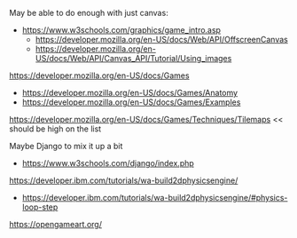 May be able to do enough with just canvas:
- https://www.w3schools.com/graphics/game_intro.asp
  -  https://developer.mozilla.org/en-US/docs/Web/API/OffscreenCanvas
  - https://developer.mozilla.org/en-US/docs/Web/API/Canvas_API/Tutorial/Using_images

https://developer.mozilla.org/en-US/docs/Games
- https://developer.mozilla.org/en-US/docs/Games/Anatomy
- https://developer.mozilla.org/en-US/docs/Games/Examples

https://developer.mozilla.org/en-US/docs/Games/Techniques/Tilemaps << should be high on the list

Maybe Django to mix it up a bit
- https://www.w3schools.com/django/index.php

https://developer.ibm.com/tutorials/wa-build2dphysicsengine/
- https://developer.ibm.com/tutorials/wa-build2dphysicsengine/#physics-loop-step

https://opengameart.org/